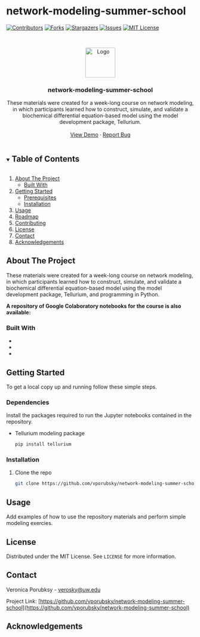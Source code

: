 # network-modeling-summer-school

<!-- PROJECT SHIELDS -->
[![Contributors][contributors-shield]][contributors-url]
[![Forks][forks-shield]][forks-url]
[![Stargazers][stars-shield]][stars-url]
[![Issues][issues-shield]][issues-url]
[![MIT License][license-shield]][license-url]



<!-- PROJECT LOGO -->
<br />
<p align="center">
  <a href="https://github.com/vporubsky/network-modeling-summer-school">
    <img src="images/logo.png" alt="Logo" width="80" height="80">
  </a>

  <h3 align="center">network-modeling-summer-school</h3>

  <p align="center">
    These materials were created for a week-long course on network modeling, 
in which participants learned how to construct, simulate, and validate a 
biochemical differential equation-based model using the model 
development package, Tellurium.

<br />
<br />
<a href="https://github.com/vporubsky/network-modeling-summer-school">View Demo</a>
·
<a href="https://github.com/vporubsky/network-modeling-summer-school/issues">Report Bug</a>

</p>
</p>



<!-- TABLE OF CONTENTS -->
<details open="open">
  <summary><h2 style="display: inline-block">Table of Contents</h2></summary>
  <ol>
    <li>
      <a href="#about-the-project">About The Project</a>
      <ul>
        <li><a href="#built-with">Built With</a></li>
      </ul>
    </li>
    <li>
      <a href="#getting-started">Getting Started</a>
      <ul>
        <li><a href="#prerequisites">Prerequisites</a></li>
        <li><a href="#installation">Installation</a></li>
      </ul>
    </li>
    <li><a href="#usage">Usage</a></li>
    <li><a href="#roadmap">Roadmap</a></li>
    <li><a href="#contributing">Contributing</a></li>
    <li><a href="#license">License</a></li>
    <li><a href="#contact">Contact</a></li>
    <li><a href="#acknowledgements">Acknowledgements</a></li>
  </ol>
</details>



<!-- ABOUT THE PROJECT -->
## About The Project

These materials were created for a week-long course on network modeling, 
in which participants learned how to construct, simulate, and validate a 
biochemical differential equation-based model using the model 
development package, Tellurium, and programming in Python. 

**A repository of Google Colaboratory notebooks for the course is also available:**

### Built With

* []()
* []()
* []()



<!-- GETTING STARTED -->
## Getting Started

To get a local copy up and running follow these simple steps.

### Dependencies

Install the packages required to run the Jupyter notebooks contained in the repository.
* Tellurium modeling package
  ```sh
  pip install tellurium
  ```

### Installation

1. Clone the repo
   ```sh
   git clone https://github.com/vporubsky/network-modeling-summer-school.git
   ```



<!-- USAGE EXAMPLES -->
## Usage

Add examples of how to use the repository materials and perform simple modeling exercies.


<!-- LICENSE -->
## License

Distributed under the MIT License. See `LICENSE` for more information.



<!-- CONTACT -->
## Contact

Veronica Porubksy - verosky@uw.edu

Project Link: [https://github.com/vporubsky/network-modeling-summer-school](https://github.com/vporubsky/network-modeling-summer-school)

<!-- ACKNOWLEDGEMENTS -->
## Acknowledgements




<!-- MARKDOWN LINKS & IMAGES -->
<!-- https://www.markdownguide.org/basic-syntax/#reference-style-links -->
[contributors-shield]: https://img.shields.io/github/contributors/github_username/repo.svg?style=for-the-badge
[contributors-url]: https://github.com/vporubsky/network-modeling-summer-school/graphs/contributors
[forks-shield]: https://img.shields.io/github/forks/github_username/repo.svg?style=for-the-badge
[forks-url]: https://github.com/vporubsky/network-modeling-summer-school/network/members
[stars-shield]: https://img.shields.io/github/stars/github_username/repo.svg?style=for-the-badge
[stars-url]: https://github.com/vporubsky/network-modeling-summer-school/stargazers
[issues-shield]: https://img.shields.io/github/issues/github_username/repo.svg?style=for-the-badge
[issues-url]: https://github.com/vporubsky/network-modeling-summer-school/issues
[license-shield]: https://img.shields.io/github/license/github_username/repo.svg?style=for-the-badge
[license-url]: https://github.com/vporubsky/network-modeling-summer-school/blob/master/LICENSE.txt